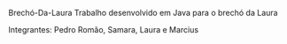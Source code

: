 Brechó-Da-Laura
Trabalho desenvolvido em Java para o brechó da Laura

Integrantes:
Pedro Romão, Samara, Laura e Marcius
